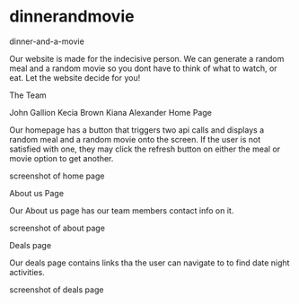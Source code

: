 # dinnerandmovie

dinner-and-a-movie

Our website is made for the indecisive person. We can generate a random meal and a random movie so you dont have to think of what to watch, or eat. Let the website decide for you!

The Team

John Gallion
Kecia Brown
Kiana Alexander
Home Page

Our homepage has a button that triggers two api calls and displays a random meal and a random movie onto the screen. If the user is not satisfied with one, they may click the refresh button on either the meal or movie option to get another.

screenshot of home page

About us Page

Our About us page has our team members contact info on it.

screenshot of about page

Deals page

Our deals page contains links tha the user can navigate to to find date night activities.

screenshot of deals page
